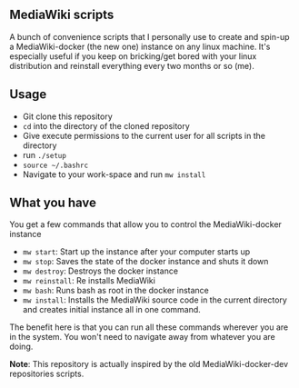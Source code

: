 ## MediaWiki scripts

A bunch of convenience scripts that I personally use to create and spin-up a MediaWiki-docker (the new one) instance on any linux machine. It's especially useful if you keep on bricking/get bored with your linux distribution and reinstall everything every two months or so (me).

## Usage

* Git clone this repository
* `cd` into the directory of the cloned repository
* Give execute permissions to the current user for all scripts in the directory
* run `./setup`
* `source ~/.bashrc`
* Navigate to your work-space and run `mw install`
## What you have
You get a few commands that allow you to control the MediaWiki-docker instance
* `mw start`: Start up the instance after your computer starts up
* `mw stop`: Saves the state of the docker instance and shuts it down
* `mw destroy`: Destroys the docker instance
* `mw reinstall`: Re installs MediaWiki
* `mw bash`: Runs bash as root in the docker instance
* `mw install`: Installs the MediaWiki source code in the current directory and creates initial instance all in one command.

The benefit here is that you can run all these commands wherever you are in the system. You won't need to navigate away from whatever you are doing.

**Note**: This repository is actually inspired by the old MediaWiki-docker-dev repositories scripts.
